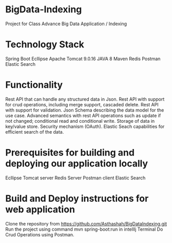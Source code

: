 # BigData-Indexing

Project for Class Advance Big Data Application / Indexing

# Technology Stack
Spring Boot
Ecllipse
Apache Tomcat 9.0.16
JAVA 8
Maven
Redis
Postman
Elastic Search

# Functionality
Rest API that can handle any structured data in Json.
Rest API with support for crud operations, including merge support, cascaded delete.
Rest API with support for validation.
Json Schema describing the data model for the use case.
Advanced semantics with rest API operations such as update if not changed; conditional read and conditional write.
Storage of data in key/value store.
Security mechanism (OAuth).
Elastic Seach capabilities for efficient search of the data.

# Prerequisites for building and deploying our application locally
Ecllipse
Tomcat server
Redis Server
Postman client
Elastic Search

# Build and Deploy instructions for web application
Clone the repository from https://github.com/Asthashah/BigDataIndexing.git
Run the project using command mvn spring-boot:run in intellIj Terminal
Do Crud Operations using Postman.
